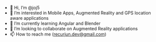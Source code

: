 - 👋 Hi, I’m @joj5
- 👀 I’m interested in Mobile Apps, Augmented Reality and GPS location aware applications
- 🌱 I’m currently learning Angular and Blender
- 💞️ I’m looking to collaborate on Augmented Reality applications
- 📫 How to reach me (recurjun.dev@gmail.com)

<!---
joj5/joj5 is a ✨ special ✨ repository because its `README.md` (this file) appears on your GitHub profile.
You can click the Preview link to take a look at your changes.
--->

